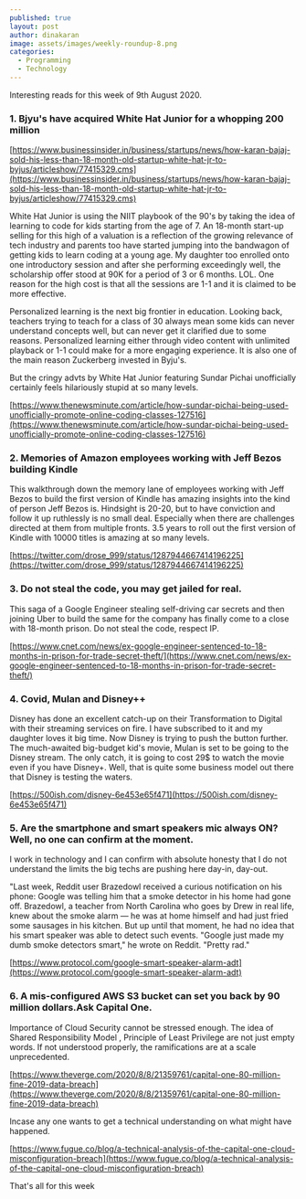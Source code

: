 ```yaml
---
published: true
layout: post
author: dinakaran
image: assets/images/weekly-roundup-8.png
categories:
  - Programming
  - Technology
---
```

Interesting reads for this week of 9th August 2020.

### 1. Bjyu's have  acquired White Hat Junior for a whopping 200 million

[https://www.businessinsider.in/business/startups/news/how-karan-bajaj-sold-his-less-than-18-month-old-startup-white-hat-jr-to-byjus/articleshow/77415329.cms](https://www.businessinsider.in/business/startups/news/how-karan-bajaj-sold-his-less-than-18-month-old-startup-white-hat-jr-to-byjus/articleshow/77415329.cms)

White Hat Junior is using the NIIT playbook of the 90's by taking the idea of learning to code for kids starting from the age of 7. An 18-month start-up selling for this high of a valuation is a reflection of the growing relevance of tech industry and parents too have started jumping into the bandwagon of getting kids to learn coding at a young age. My daughter too enrolled onto one introductory session and after she performing exceedingly well, the scholarship offer stood at 90K for a period of 3 or 6 months. LOL. One reason for the high cost is that all the sessions are 1-1 and it is claimed to be more effective. 

Personalized learning is the next big frontier in education. Looking back, teachers trying to teach for a class of 30 always mean some kids can never understand concepts well, but can never get it clarified due to some reasons. Personalized learning either through video content with unlimited playback or 1-1 could make for a more engaging experience. It is also one of the main reason Zuckerberg invested in Byju's.

But the cringy advts by White Hat Junior featuring Sundar Pichai unofficially certainly feels hilariously stupid at so many levels.

[https://www.thenewsminute.com/article/how-sundar-pichai-being-used-unofficially-promote-online-coding-classes-127516](https://www.thenewsminute.com/article/how-sundar-pichai-being-used-unofficially-promote-online-coding-classes-127516)

### 2. Memories of Amazon employees working with Jeff Bezos building Kindle 

This walkthrough down the memory lane of employees working with Jeff Bezos to build the first version of Kindle has amazing insights into the kind of person Jeff Bezos is. Hindsight is 20-20, but to have conviction and follow it up ruthlessly is no small deal. Especially when there are challenges directed at them from multiple fronts. 3.5 years to roll out the first version of Kindle with 10000 titles is amazing at so many levels. 

[https://twitter.com/drose_999/status/1287944667414196225](https://twitter.com/drose_999/status/1287944667414196225)

### 3. Do not steal the code, you may get jailed for real. 

This saga of a Google Engineer stealing self-driving car secrets and then joining Uber to build the same for the company has finally come to a close with 18-month prison. Do not steal the code, respect IP. 

[https://www.cnet.com/news/ex-google-engineer-sentenced-to-18-months-in-prison-for-trade-secret-theft/](https://www.cnet.com/news/ex-google-engineer-sentenced-to-18-months-in-prison-for-trade-secret-theft/)

### 4. Covid, Mulan and Disney++ 

Disney has done an excellent catch-up on their  Transformation to Digital with their streaming services on fire. I have subscribed to it and my daughter loves it big time. Now Disney is trying to push the button further. The much-awaited big-budget kid's movie, Mulan is set to be going to the Disney stream. The only catch, it is going to cost 29$ to watch the movie even if you have Disney+. Well, that is quite some business model out there that Disney is testing the waters.

[https://500ish.com/disney-6e453e65f471](https://500ish.com/disney-6e453e65f471)

### 5. Are the smartphone and smart speakers mic always ON? Well, no one can confirm at the moment.

I work in technology and I can confirm with absolute honesty that I do not understand the limits the big techs are pushing here day-in, day-out. 

"Last week, Reddit user Brazedowl received a curious notification on his phone: Google was telling him that a smoke detector in his home had gone off. Brazedowl, a teacher from North Carolina who goes by Drew in real life, knew about the smoke alarm — he was at home himself and had just fried some sausages in his kitchen. But up until that moment, he had no idea that his smart speaker was able to detect such events. "Google just made my dumb smoke detectors smart," he wrote on Reddit. "Pretty rad."

[https://www.protocol.com/google-smart-speaker-alarm-adt](https://www.protocol.com/google-smart-speaker-alarm-adt)

### 6. A mis-configured AWS S3 bucket can set you back by 90 million dollars.Ask Capital One.

Importance of Cloud Security cannot be stressed enough. The idea of Shared Responsibility Model , Principle of Least Privilege are not just empty words. If not understood properly, the ramifications are at a scale unprecedented.  

[https://www.theverge.com/2020/8/8/21359761/capital-one-80-million-fine-2019-data-breach](https://www.theverge.com/2020/8/8/21359761/capital-one-80-million-fine-2019-data-breach)

Incase any one wants to get a technical understanding on what might have happened. 

[https://www.fugue.co/blog/a-technical-analysis-of-the-capital-one-cloud-misconfiguration-breach](https://www.fugue.co/blog/a-technical-analysis-of-the-capital-one-cloud-misconfiguration-breach)

That's all for this week 




